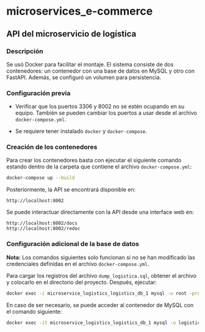 # microservices_e-commerce

## API del microservicio de logística

### Descripción

Se usó Docker para facilitar el montaje. El sistema consiste de dos contenedores: un contenedor con una base de datos en MySQL y otro con FastAPI. Además, se configuró un volumen para persistencia.

### Configuración previa
- Verificar que los puertos 3306 y 8002 no se estén ocupando en su equipo. También se pueden cambiar los puertos a usar desde el archivo `docker-compose.yml`.

- Se requiere tener instalado `docker` y `docker-compose`.

### Creación de los contenedores

Para crear los contenedores basta con ejecutar el siguiente comando estando dentro de la carpeta que contiene el archivo `docker-compose.yml`:
```bash
docker-compose up --build
```

Posteriormente, la API se encontrará disponible en:
```plaintext
http://localhost:8002
```

Se puede interactuar directamente con la API desde una interface web en:
```plaintext
http://localhost:8002/docs
http://localhost:8002/redoc
```

### Configuración adicional de la base de datos

**Nota:** Los comandos siguientes solo funcionan si no se han modificado las credenciales definidas en el archivo `docker-compose.yml`.

Para cargar los registros del archivo `dump_logistica.sql`, obtener el archivo y colocarlo en el directorio del proyecto. Después, ejecutar:
```bash
docker exec -i microservice_logistics_logistics_db_1 mysql -u root -prootpassword microservicio_logistica < dump_logistica.sql
```

En caso de ser necesario, se puede acceder al contenedor de MySQL con el comando siguiente:
```bash
docker exec -it microservice_logistics_logistics_db_1 mysql -u logistics_user -plogistics_password microservicio_logistica
```

